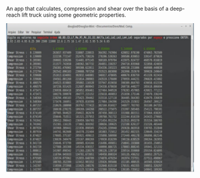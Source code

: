 An app that calculates, compression and shear over the basis of a deep-reach lift truck using some geometric properties.

<img src="https://github.com/dferrazc/IPRJ/blob/master/Mod.%20Comp./s2.png?raw=true" height=400px></img>
